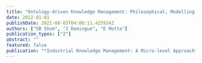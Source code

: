 ```yaml
---
title: "Ontology-driven Knowledge Management: Philosophical, Modelling and Organizational"
date: 2012-01-01
publishDate: 2021-08-03T04:08:11.425924Z
authors: ["SB Shum", "J Domingue", "E Motta"]
publication_types: ["2"]
abstract: ""
featured: false
publication: "*Industrial Knowledge Management: A Micro-level Approach*"
---
```


